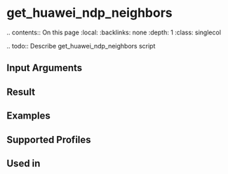 

# get_huawei_ndp_neighbors

.. contents:: On this page
    :local:
    :backlinks: none
    :depth: 1
    :class: singlecol

.. todo::
    Describe get_huawei_ndp_neighbors script

Input Arguments
---------------

Result
------

Examples
--------

Supported Profiles
------------------

Used in
-------
